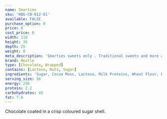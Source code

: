 ```yaml
---
name: Smarties
sku: 'HBG-CB-012-01'
available: FALSE
purchase_option: 0
price: 0
cost_price: 0
width: 110
height: 35
depth: 25
weight: 0
meta_description: 'Smarties sweets only . Traditional sweets and more at Humbugs Confectionery Store. Specialists in satisfying your sweet tooth!'
brand: Nestle
type: [Chocolate, Wrapped]
contains: [Lactose, Nuts, Sugar]
ingredients: 'Sugar, Cocoa Mass, Lactose, Milk Proteins, Wheat Flour, Butterfat, Cocoa Butter, Skimmed Milk Powder, Rice Starch, Soya Lecithin (E322), Safflower, Radish, Black Carrot, Lemon, Hibiscus, Red Cabbage, Spirulina Concentrate, Orange Extract, Carnauba Wax (E903), Beeswax, Inverted Sugar Syrup'
serving_size: 56
energy: 256
protein: 2.2
carbohydrates: 45
fat: 7.6
---
```

Chocolate coated in a crisp coloured sugar shell.